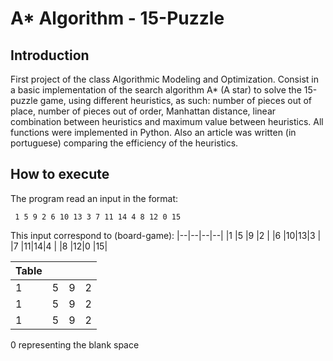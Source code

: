 # A* Algorithm - 15-Puzzle

## Introduction
First project of the class Algorithmic Modeling and Optimization.
Consist in a basic implementation of the search algorithm A* (A star) to solve the 15-puzzle game,
using different heuristics, as such: number of pieces out of place, number of pieces out of order,
Manhattan distance, linear combination between heuristics and maximum value between heuristics.
All functions were implemented in Python. Also an article was written (in portuguese)
comparing the efficiency of the heuristics.

## How to execute

The program read an input in the format:

     1 5 9 2 6 10 13 3 7 11 14 4 8 12 0 15

This input correspond to (board-game):
|--|--|--|--|
|1 |5 |9 |2 |
|6 |10|13|3 |
|7 |11|14|4 |
|8 |12|0 |15|

| Table | | | |
| ----- | ----- | -------- | ------- |
| 1 | 5 | 9 | 2 |
| 1 | 5 | 9 | 2 |
| 1 | 5 | 9 | 2 |

0 representing the blank space
